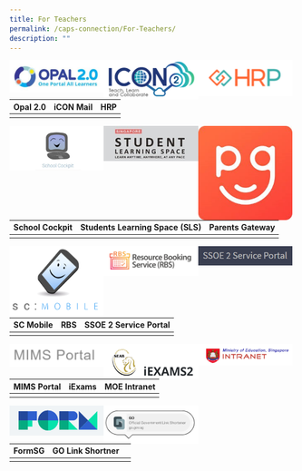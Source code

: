 ```yaml
---
title: For Teachers
permalink: /caps-connection/For-Teachers/
description: ""
---
```

<a href="https://idm.opal2.moe.edu.sg/account/login?returnUrl=%2F"><img src="/images/OPAL.jpg" 
     style="width:33%;float:left"></a>

<a href="https://icon.moe.edu.sg/"><img src="/images/iCON%20Mail.png" 
     style="width:33%;float:left"></a>
		 
<a href="https://www.hrp.gov.sg/hrp/#/"><img src="/images/HRP.png" 
     style="width:33%;float:left"></a>
		 


| **Opal 2.0** |**iCON Mail**|**HRP** |
| -------- | -------- | -------- |
|||


<a href="https://schoolcockpit.moe.gov.sg/"><img src="/images/School%20Cockpit.png" 
     style="width:33%;float:left"></a>
		 
<a href="https://vle.learning.moe.edu.sg/login"><img src="/images/SLS.jpeg" 
     style="width:33%;float:left"></a>
		 
<a href="https://pg.moe.edu.sg/"><img src="/images/Parents%20Gateway.jpeg" 
     style="width:33%;float:left"></a>
		 

| **School Cockpit** |**Students Learning Space (SLS)**|**Parents Gateway** |
| -------- | -------- | -------- |
|||

<a href="https://scmobile.moe.edu.sg/login"><img src="/images/SC%20Mobile.png" 
     style="width:33%;float:left"></a>
		 
<a href="https://rbs.avero-tech.com/"><img src="/images/RBS.png" 
     style="width:33%;float:left"></a>
		 
<a href="https://ssoe2.moe.edu.sg/"><img src="/images/SSOE2%20Service%20Portal.png" 
     style="width:33%;float:left"></a>
		 
| **SC Mobile**	 |**RBS**|**SSOE 2 Service Portal** |
| -------- | -------- | -------- |
|||

<a href="https://idp.mims.moe.gov.sg/nidp/saml2/sso"><img src="/images/MIMS.png" 
     style="width:33%;float:left"></a>
		 
<a href="https://iexams.seab.gov.sg/login"><img src="/images/iExams.png" 
     style="width:33%;float:left"></a>
		 
<a href="https://intranet.moe.gov.sg/"><img src="/images/INTRANET.png" 
     style="width:33%;float:left"></a>
		 
| **MIMS Portal**	 |**iExams**|**MOE Intranet** |
| -------- | -------- | -------- |
|||

<a href="https://form.gov.sg/"><img src="/images/FORMSG.png" 
     style="width:33%;float:left"></a>
		 
<a href="https://go.gov.sg/#/"><img src="/images/gov%20shortener.png" 
     style="width:33%;float:left"></a>
		 
| **FormSG**	 |**GO Link Shortner**| |
| -------- | -------- | -------- |
|||